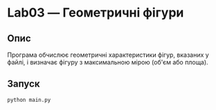 # Lab03 — Геометричні фігури

## Опис
Програма обчислює геометричні характеристики фігур, вказаних у файлі, і визначає фігуру з максимальною мірою (об'єм або площа).

## Запуск
```bash
python main.py
